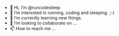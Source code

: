 - 👋 Hi, I’m @runcodesleep
- 👀 I’m interested in running, coding and sleeping. ;-)
- 🌱 I’m currently learning new things.
- 💞️ I’m looking to collaborate on ...
- 📫 How to reach me ...

<!---
runcodesleep/runcodesleep is a ✨ special ✨ repository because its `README.md` (this file) appears on your GitHub profile.
You can click the Preview link to take a look at your changes.
--->
